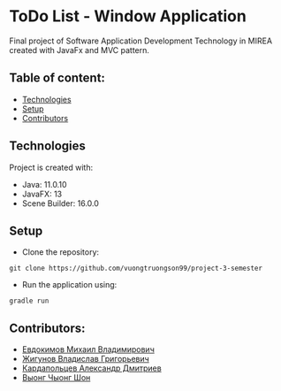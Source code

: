 # ToDo List - Window Application
Final project of Software Application Development Technology in MIREA created with JavaFx and MVC pattern.

## Table of content:
* [Technologies](#technologies)
* [Setup](#setup)
* [Contributors](#contributors)

## Technologies
Project is created with:
* Java: 11.0.10
* JavaFX: 13
* Scene Builder: 16.0.0

## Setup
* Clone the repository:
```
git clone https://github.com/vuongtruongson99/project-3-semester
```

* Run the application using:
```
gradle run
```
## Contributors:
* [Евдокимов Михаил Владимирович](https://github.com/mevd01)
* [Жигунов Владислав Григорьевич](https://github.com/ZhigunovVlad)
* [Кардапольцев Александр Дмитриев](https://github.com/kareger)
* [Выонг Чыонг Шон](https://github.com/vuongtruongson99)
